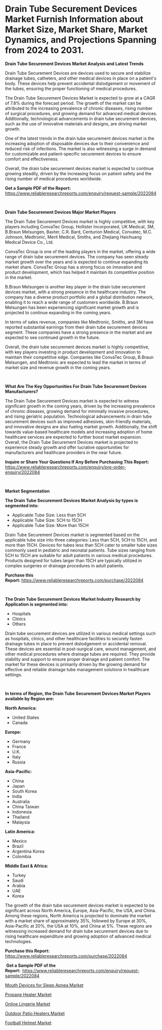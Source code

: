 <p><h1>Drain Tube Securement Devices Market Furnish Information about Market Size, Market Share, Market Dynamics, and Projections Spanning from 2024 to 2031.</h1></p><p><strong>Drain Tube Securement Devices Market Analysis and Latest Trends</strong></p>
<p><p>Drain Tube Securement Devices are devices used to secure and stabilize drainage tubes, catheters, and other medical devices in place on a patient's body. These devices help prevent accidental dislodgement or movement of the tubes, ensuring the proper functioning of medical procedures.</p><p>The Drain Tube Securement Devices Market is expected to grow at a CAGR of 7.8% during the forecast period. The growth of the market can be attributed to the increasing prevalence of chronic diseases, rising number of surgical procedures, and growing demand for advanced medical devices. Additionally, technological advancements in drain tube securement devices, such as the use of innovative materials and designs, are driving market growth.</p><p>One of the latest trends in the drain tube securement devices market is the increasing adoption of disposable devices due to their convenience and reduced risk of infections. The market is also witnessing a surge in demand for customizable and patient-specific securement devices to ensure comfort and effectiveness.</p><p>Overall, the drain tube securement devices market is expected to continue growing steadily, driven by the increasing focus on patient safety and the rising number of medical procedures worldwide.</p></p>
<p><strong>Get a Sample PDF of the Report:&nbsp;</strong> <a href="https://www.reliableresearchreports.com/enquiry/request-sample/2022084">https://www.reliableresearchreports.com/enquiry/request-sample/2022084</a></p>
<p>&nbsp;</p>
<p><strong>Drain Tube Securement Devices Major Market Players</strong></p>
<p><p>The Drain Tube Securement Devices market is highly competitive, with key players including ConvaTec Group, Hollister Incorporated, UK Medical, 3M, B.Braun Melsungen, Baxter, C.R. Bard, Centurion Medical, Convatec, M.C. Johnson, Medtronic, Merit Medical, Smiths, and Zhejiang Haichuang Medical Device Co., Ltd.</p><p>ConvaTec Group is one of the leading players in the market, offering a wide range of drain tube securement devices. The company has seen steady market growth over the years and is expected to continue expanding its market share. ConvaTec Group has a strong focus on innovation and product development, which has helped it maintain its competitive position in the market.</p><p>B.Braun Melsungen is another key player in the drain tube securement devices market, with a strong presence in the healthcare industry. The company has a diverse product portfolio and a global distribution network, enabling it to reach a wide range of customers worldwide. B.Braun Melsungen has been experiencing significant market growth and is projected to continue expanding in the coming years.</p><p>In terms of sales revenue, companies like Medtronic, Smiths, and 3M have reported substantial earnings from their drain tube securement devices segment. These companies have a strong presence in the market and are expected to see continued growth in the future.</p><p>Overall, the drain tube securement devices market is highly competitive, with key players investing in product development and innovation to maintain their competitive edge. Companies like ConvaTec Group, B.Braun Melsungen, and Medtronic are expected to lead the market in terms of market size and revenue growth in the coming years.</p></p>
<p>&nbsp;</p>
<p><strong>What Are The Key Opportunities For Drain Tube Securement Devices Manufacturers?</strong></p>
<p><p>The Drain Tube Securement Devices market is expected to witness significant growth in the coming years, driven by the increasing prevalence of chronic diseases, growing demand for minimally invasive procedures, and rising geriatric population. Technological advancements in drain tube securement devices such as improved adhesives, skin-friendly materials, and innovative designs are also fueling market growth. Additionally, the shift towards value-based healthcare models and increasing adoption of home healthcare services are expected to further boost market expansion. Overall, the Drain Tube Securement Devices market is projected to experience steady growth and offer lucrative opportunities for manufacturers and healthcare providers in the near future.</p></p>
<p><strong>Inquire or Share Your Questions If Any Before Purchasing This Report:</strong> <a href="https://www.reliableresearchreports.com/enquiry/pre-order-enquiry/2022084">https://www.reliableresearchreports.com/enquiry/pre-order-enquiry/2022084</a></p>
<p>&nbsp;</p>
<p><strong>Market Segmentation</strong></p>
<p><strong>The Drain Tube Securement Devices Market Analysis by types is segmented into:</strong></p>
<p><ul><li>Applicable Tube Size: Less than 5CH</li><li>Applicable Tube Size: 5CH to 15CH</li><li>Applicable Tube Size: More than 15CH</li></ul></p>
<p><p>Drain Tube Securement Devices market is segmented based on the applicable tube size into three categories: Less than 5CH, 5CH to 15CH, and more than 15CH. Devices for tubes less than 5CH cater to smaller tube sizes commonly used in pediatric and neonatal patients. Tube sizes ranging from 5CH to 15CH are suitable for adult patients in various medical procedures. Products designed for tubes larger than 15CH are typically utilized in complex surgeries or drainage procedures in adult patients.</p></p>
<p><strong>Purchase this Report:&nbsp;</strong><a href="https://www.reliableresearchreports.com/purchase/2022084">https://www.reliableresearchreports.com/purchase/2022084</a></p>
<p>&nbsp;</p>
<p><strong>The Drain Tube Securement Devices Market Industry Research by Application is segmented into:</strong></p>
<p><ul><li>Hospitals</li><li>Clinics</li><li>Others</li></ul></p>
<p><p>Drain tube securement devices are utilized in various medical settings such as hospitals, clinics, and other healthcare facilities to securely fasten drainage tubes in place to prevent dislodgement or accidental removal. These devices are essential in post-surgical care, wound management, and other medical procedures where drainage tubes are required. They provide stability and support to ensure proper drainage and patient comfort. The market for these devices is primarily driven by the growing demand for effective and reliable drainage tube management solutions in healthcare settings.</p></p>
<p>&nbsp;</p>
<p><strong>In terms of Region, the Drain Tube Securement Devices Market Players available by Region are:</strong></p>
<p>
    <p> <strong> North America: </strong>
        <ul>
            <li>United States</li>
            <li>Canada</li>
        </ul>
        </p> 
    <p> <strong> Europe: </strong>
        <ul>
            <li>Germany</li>
            <li>France</li>
            <li>U.K.</li>
            <li>Italy</li>
            <li>Russia</li>
        </ul>
        </p> 
    <p> <strong> Asia-Pacific: </strong>
        <ul>
            <li>China</li>
            <li>Japan</li>
            <li>South Korea</li>
            <li>India</li>
            <li>Australia</li>
            <li>China Taiwan</li>
            <li>Indonesia</li>
            <li>Thailand</li>
            <li>Malaysia</li>
        </ul>
        </p> 
    <p> <strong> Latin America: </strong>
        <ul>
            <li>Mexico</li>
            <li>Brazil</li>
            <li>Argentina Korea</li>
            <li>Colombia</li>
        </ul>
        </p> 
    <p> <strong> Middle East & Africa: </strong>
        <ul>
            <li>Turkey</li>
            <li>Saudi</li>
            <li>Arabia</li>
            <li>UAE</li>
            <li>Korea</li>
        </ul>
    </p>
    </p>
<p><p>The growth of the drain tube securement devices market is expected to be significant across North America, Europe, Asia-Pacific, the USA, and China. Among these regions, North America is projected to dominate the market with a market share of approximately 35%, followed by Europe at 30%, Asia-Pacific at 20%, the USA at 10%, and China at 5%. These regions are witnessing increased demand for drain tube securement devices due to rising healthcare expenditure and growing adoption of advanced medical technologies.</p></p>
<p><strong>Purchase this Report: </strong><a href="https://www.reliableresearchreports.com/purchase/2022084">https://www.reliableresearchreports.com/purchase/2022084</a></p>
<p>&nbsp;<strong>Get a Sample PDF of the Report:&nbsp;&nbsp;</strong><a href="https://www.reliableresearchreports.com/enquiry/request-sample/2022084">https://www.reliableresearchreports.com/enquiry/request-sample/2022084</a></p>
<p><strong></strong></p>
<p><p><a href="https://boundless-drawbridge-702.notion.site/Mouth-Devices-for-Sleep-Apnea-Market-Analysis-and-Market-Size-Global-Industry-Overview-Market-Segm-df4da0cfa5314aa08045aa9cadfdbfe6">Mouth Devices for Sleep Apnea Market</a></p><p><a href="https://gamy-alyssum-396.notion.site/Propane-Heater-Market-Size-2024-2031-Global-Industrial-Analysis-Key-Geographical-Regions-Market--9d9b2c0a603e4a8fb5c077bcf297f35b">Propane Heater Market</a></p><p><a href="https://view.publitas.com/reportprime-1/online-lingerie-market-provides-detailed-segmentation-of-this-market-based-on-type-application-and-region-and-forecast-for-the-period-from-2024-2031/">Online Lingerie Market</a></p><p><a href="https://natural-crush-b99.notion.site/Outdoor-Patio-Heaters-Market-Research-Report-Provides-Critical-Insights-that-can-help-Shape-Business-1bde5ac9ebde4adc8a567818d297d092">Outdoor Patio Heaters Market</a></p><p><a href="https://view.publitas.com/reportprime-1/football-helmet-market-analysis-examines-its-scope-on-growth-opportunities-and-forecasted-trends-spanning-from-2024-to-2031/">Football Helmet Market</a></p></p>